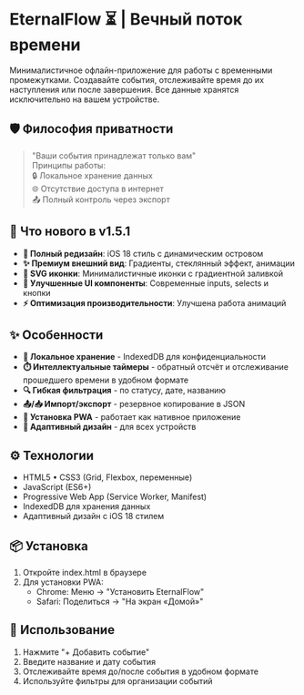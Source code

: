 # EternalFlow ⏳ | Вечный поток времени

Минималистичное офлайн-приложение для работы с временными промежутками. Создавайте события, отслеживайте время до их наступления или после завершения. Все данные хранятся исключительно на вашем устройстве.

## 🛡️ Философия приватности

> "Ваши события принадлежат только вам"  
> Принципы работы:  
> 🔒 Локальное хранение данных  
> 🌐 Отсутствие доступа в интернет  
> 📤 Полный контроль через экспорт

## 🚀 Что нового в v1.5.1

- **🎉 Полный редизайн**: iOS 18 стиль с динамическим островом
- **✨ Премиум внешний вид**: Градиенты, стеклянный эффект, анимации
- **📱 SVG иконки**: Минималистичные иконки с градиентной заливкой
- **🎨 Улучшенные UI компоненты**: Современные inputs, selects и кнопки
- **⚡ Оптимизация производительности**: Улучшена работа анимаций

## ✨ Особенности

- **📂 Локальное хранение** - IndexedDB для конфиденциальности
- **⏱️ Интеллектуальные таймеры** - обратный отсчёт и отслеживание прошедшего времени в удобном формате
- **🔍 Гибкая фильтрация** - по статусу, дате, названию
- **📤/📥 Импорт/экспорт** - резервное копирование в JSON
- **📲 Установка PWA** - работает как нативное приложение
- **📱 Адаптивный дизайн** - для всех устройств

## ⚙️ Технологии

- HTML5 • CSS3 (Grid, Flexbox, переменные)
- JavaScript (ES6+)
- Progressive Web App (Service Worker, Manifest)
- IndexedDB для хранения данных
- Адаптивный дизайн с iOS 18 стилем

## 📦 Установка

1. Откройте index.html в браузере
2. Для установки PWA:
   - Chrome: Меню → "Установить EternalFlow"
   - Safari: Поделиться → "На экран «Домой»"

## 🚀 Использование

1. Нажмите "+ Добавить событие"
2. Введите название и дату события
3. Отслеживайте время до/после события в удобном формате
4. Используйте фильтры для организации событий